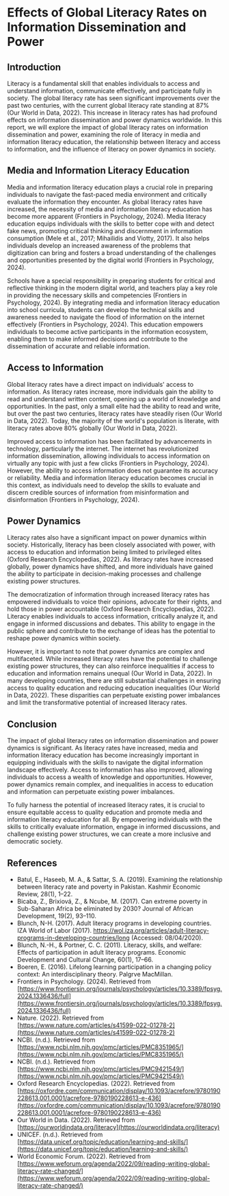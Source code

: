 # Effects of Global Literacy Rates on Information Dissemination and Power

## Introduction

Literacy is a fundamental skill that enables individuals to access and understand information, communicate effectively, and participate fully in society. The global literacy rate has seen significant improvements over the past two centuries, with the current global literacy rate standing at 87% (Our World in Data, 2022). This increase in literacy rates has had profound effects on information dissemination and power dynamics worldwide. In this report, we will explore the impact of global literacy rates on information dissemination and power, examining the role of literacy in media and information literacy education, the relationship between literacy and access to information, and the influence of literacy on power dynamics in society.

## Media and Information Literacy Education

Media and information literacy education plays a crucial role in preparing individuals to navigate the fast-paced media environment and critically evaluate the information they encounter. As global literacy rates have increased, the necessity of media and information literacy education has become more apparent (Frontiers in Psychology, 2024). Media literacy education equips individuals with the skills to better cope with and detect fake news, promoting critical thinking and discernment in information consumption (Mele et al., 2017; Mihailidis and Viotty, 2017). It also helps individuals develop an increased awareness of the problems that digitization can bring and fosters a broad understanding of the challenges and opportunities presented by the digital world (Frontiers in Psychology, 2024).

Schools have a special responsibility in preparing students for critical and reflective thinking in the modern digital world, and teachers play a key role in providing the necessary skills and competencies (Frontiers in Psychology, 2024). By integrating media and information literacy education into school curricula, students can develop the technical skills and awareness needed to navigate the flood of information on the internet effectively (Frontiers in Psychology, 2024). This education empowers individuals to become active participants in the information ecosystem, enabling them to make informed decisions and contribute to the dissemination of accurate and reliable information.

## Access to Information

Global literacy rates have a direct impact on individuals' access to information. As literacy rates increase, more individuals gain the ability to read and understand written content, opening up a world of knowledge and opportunities. In the past, only a small elite had the ability to read and write, but over the past two centuries, literacy rates have steadily risen (Our World in Data, 2022). Today, the majority of the world's population is literate, with literacy rates above 80% globally (Our World in Data, 2022).

Improved access to information has been facilitated by advancements in technology, particularly the internet. The internet has revolutionized information dissemination, allowing individuals to access information on virtually any topic with just a few clicks (Frontiers in Psychology, 2024). However, the ability to access information does not guarantee its accuracy or reliability. Media and information literacy education becomes crucial in this context, as individuals need to develop the skills to evaluate and discern credible sources of information from misinformation and disinformation (Frontiers in Psychology, 2024).

## Power Dynamics

Literacy rates also have a significant impact on power dynamics within society. Historically, literacy has been closely associated with power, with access to education and information being limited to privileged elites (Oxford Research Encyclopedias, 2022). As literacy rates have increased globally, power dynamics have shifted, and more individuals have gained the ability to participate in decision-making processes and challenge existing power structures.

The democratization of information through increased literacy rates has empowered individuals to voice their opinions, advocate for their rights, and hold those in power accountable (Oxford Research Encyclopedias, 2022). Literacy enables individuals to access information, critically analyze it, and engage in informed discussions and debates. This ability to engage in the public sphere and contribute to the exchange of ideas has the potential to reshape power dynamics within society.

However, it is important to note that power dynamics are complex and multifaceted. While increased literacy rates have the potential to challenge existing power structures, they can also reinforce inequalities if access to education and information remains unequal (Our World in Data, 2022). In many developing countries, there are still substantial challenges in ensuring access to quality education and reducing education inequalities (Our World in Data, 2022). These disparities can perpetuate existing power imbalances and limit the transformative potential of increased literacy rates.

## Conclusion

The impact of global literacy rates on information dissemination and power dynamics is significant. As literacy rates have increased, media and information literacy education has become increasingly important in equipping individuals with the skills to navigate the digital information landscape effectively. Access to information has also improved, allowing individuals to access a wealth of knowledge and opportunities. However, power dynamics remain complex, and inequalities in access to education and information can perpetuate existing power imbalances.

To fully harness the potential of increased literacy rates, it is crucial to ensure equitable access to quality education and promote media and information literacy education for all. By empowering individuals with the skills to critically evaluate information, engage in informed discussions, and challenge existing power structures, we can create a more inclusive and democratic society.

## References

- Batul, E., Haseeb, M. A., & Sattar, S. A. (2019). Examining the relationship between literacy rate and poverty in Pakistan. Kashmir Economic Review, 28(1), 1–22.
- Bicaba, Z., Brixiová, Z., & Ncube, M. (2017). Can extreme poverty in Sub-Saharan Africa be eliminated by 2030? Journal of African Development, 19(2), 93–110.
- Blunch, N-H. (2017). Adult literacy programs in developing countries. IZA World of Labor (2017). https://wol.iza.org/articles/adult-literacy-programs-in-developing-countries/long (Accessed: 08/04/2020).
- Blunch, N.-H., & Portner, C. C. (2011). Literacy, skills, and welfare: Effects of participation in adult literacy programs. Economic Development and Cultural Change, 60(1), 17–66.
- Boeren, E. (2016). Lifelong learning participation in a changing policy context: An interdisciplinary theory. Palgrve MacMillan.
- Frontiers in Psychology. (2024). Retrieved from [https://www.frontiersin.org/journals/psychology/articles/10.3389/fpsyg.2024.1336436/full](https://www.frontiersin.org/journals/psychology/articles/10.3389/fpsyg.2024.1336436/full)
- Nature. (2022). Retrieved from [https://www.nature.com/articles/s41599-022-01278-2](https://www.nature.com/articles/s41599-022-01278-2)
- NCBI. (n.d.). Retrieved from [https://www.ncbi.nlm.nih.gov/pmc/articles/PMC8351965/](https://www.ncbi.nlm.nih.gov/pmc/articles/PMC8351965/)
- NCBI. (n.d.). Retrieved from [https://www.ncbi.nlm.nih.gov/pmc/articles/PMC9421549/](https://www.ncbi.nlm.nih.gov/pmc/articles/PMC9421549/)
- Oxford Research Encyclopedias. (2022). Retrieved from [https://oxfordre.com/communication/display/10.1093/acrefore/9780190228613.001.0001/acrefore-9780190228613-e-436](https://oxfordre.com/communication/display/10.1093/acrefore/9780190228613.001.0001/acrefore-9780190228613-e-436)
- Our World in Data. (2022). Retrieved from [https://ourworldindata.org/literacy](https://ourworldindata.org/literacy)
- UNICEF. (n.d.). Retrieved from [https://data.unicef.org/topic/education/learning-and-skills/](https://data.unicef.org/topic/education/learning-and-skills/)
- World Economic Forum. (2022). Retrieved from [https://www.weforum.org/agenda/2022/09/reading-writing-global-literacy-rate-changed/](https://www.weforum.org/agenda/2022/09/reading-writing-global-literacy-rate-changed/)